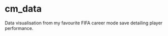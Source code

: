 # cm_data
Data visualisation from my favourite FIFA career mode save detailing player performance. 

